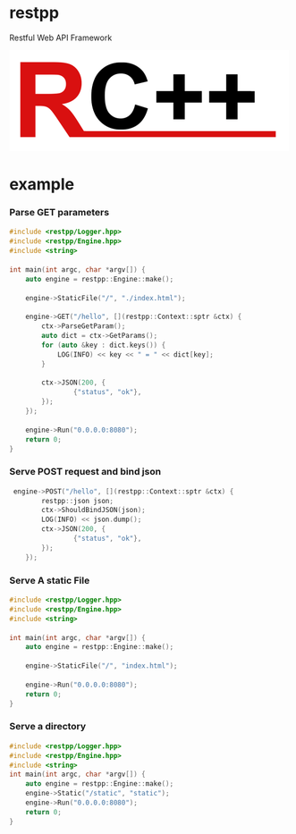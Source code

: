 # restpp
Restful Web API Framework

![restpp](https://github.com/microjujube/restpp/raw/master/resources/restpp.png)

# example

### Parse GET parameters
```cpp 
#include <restpp/Logger.hpp>
#include <restpp/Engine.hpp>
#include <string>

int main(int argc, char *argv[]) {
    auto engine = restpp::Engine::make();

    engine->StaticFile("/", "./index.html");

    engine->GET("/hello", [](restpp::Context::sptr &ctx) {
        ctx->ParseGetParam();
        auto dict = ctx->GetParams();
        for (auto &key : dict.keys()) {
            LOG(INFO) << key << " = " << dict[key];
        }

        ctx->JSON(200, {
                {"status", "ok"},
        });
    });

    engine->Run("0.0.0.0:8080");
    return 0;
}
```

### Serve POST request and bind json
```cpp
 engine->POST("/hello", [](restpp::Context::sptr &ctx) {
        restpp::json json;
        ctx->ShouldBindJSON(json);
        LOG(INFO) << json.dump();
        ctx->JSON(200, {
                {"status", "ok"},
        });
    });
```
### Serve A static File
```cpp 
#include <restpp/Logger.hpp>
#include <restpp/Engine.hpp>
#include <string>

int main(int argc, char *argv[]) {
    auto engine = restpp::Engine::make();

    engine->StaticFile("/", "index.html");

    engine->Run("0.0.0.0:8080");
    return 0;
}
```

### Serve a directory
```cpp
#include <restpp/Logger.hpp>
#include <restpp/Engine.hpp>
#include <string>
int main(int argc, char *argv[]) {
    auto engine = restpp::Engine::make();
    engine->Static("/static", "static");
    engine->Run("0.0.0.0:8080");
    return 0;
}
```
